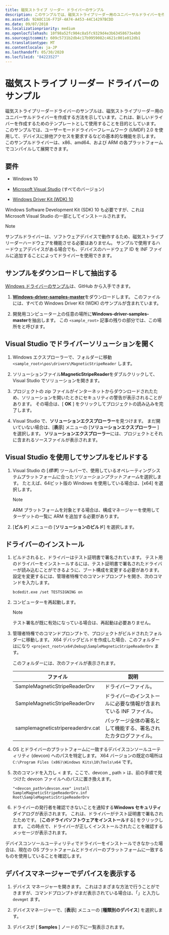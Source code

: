 ```yaml
---
title: 磁気ストライプ リーダー ドライバーのサンプル
description: このサンプルでは、磁気ストライプリーダー用のユニバーサルドライバーを作成し、新しいドライバーを作成するためのテンプレートとして使用する方法を示します。
ms.assetid: 92A8C116-F71F-4A74-A453-44C14297BCDD
ms.date: 09/07/2018
ms.localizationpriority: medium
ms.openlocfilehash: 10f98a52fc904c8a5fc9329d4e3b63458673e4b0
ms.sourcegitcommit: 609c5731b2db4c17b9959082c4621c001e012db1
ms.translationtype: MT
ms.contentlocale: ja-JP
ms.lasthandoff: 05/30/2020
ms.locfileid: "84223527"
---
```

# <a name="magnetic-stripe-reader-driver-sample"></a>磁気ストライプ リーダー ドライバーのサンプル

磁気ストライプリーダードライバーのサンプルは、磁気ストライプリーダー用のユニバーサルドライバーを作成する方法を示しています。これは、新しいドライバーを作成するためのテンプレートとして使用することを目的としています。 このサンプルでは、ユーザーモードドライバーフレームワーク (UMDF) 2.0 を使用して、デバイスに排他アクセスを要求するなどの基本的な機能を示します。 このサンプルドライバーは、x86、amd64、および ARM の各プラットフォームでコンパイルして展開できます。

## <a name="requirements"></a>要件

- Windows 10

- [Microsoft Visual Studio](https://visualstudio.microsoft.com) (すべてのバージョン)

- [Windows Driver Kit (WDK) 10](https://docs.microsoft.com/windows-hardware/drivers/download-the-wdk)

Windows Software Development Kit (SDK) 10 も必要ですが、これは Microsoft Visual Studio の一部としてインストールされます。

> [!NOTE]
> サンプルドライバーは、ソフトウェアデバイスで動作するため、磁気ストライプリーダーハードウェアを機能させる必要はありません。 サンプルで使用するハードウェアデバイスがある場合でも、デバイスのハードウェア ID を INF ファイルに追加することによってドライバーを使用できます。

## <a name="download-and-extract-the-sample"></a>サンプルをダウンロードして抽出する

[Windows ドライバーのサンプル](https://github.com/Microsoft/Windows-driver-samples)は、GitHub から入手できます。

1. [**Windows-driver-samples-master**](https://github.com/microsoft/Windows-driver-samples/archive/master.zip)をダウンロードします。 このファイルには、すべての Windows Driver Kit (WDK) のサンプルが含まれています。

1. 開発用コンピューター上の任意の場所に**Windows-driver-samples-master**を抽出します。 この `<sample_root>` 記事の残りの部分では、この場所をと呼びます。

## <a name="open-the-driver-solution-in-visual-studio"></a>Visual Studio でドライバーソリューションを開く

1. Windows エクスプローラーで、フォルダーに移動 `<sample_root>\pos\drivers\MagneticStripeReader` します。

1. ソリューションファイル**MagneticStripeReader**をダブルクリックして、Visual Studio でソリューションを開きます。

1. プロジェクトの zip ファイルがインターネットからダウンロードされたため、ソリューションを開いたときにセキュリティの警告が表示されることがあります。 その場合は、[ **OK** ] をクリックしてプロジェクトの読み込みを完了します。

1. Visual Studio で、**ソリューションエクスプローラー**を見つけます。 まだ開いていない場合は、[**表示**] メニューの [**ソリューションエクスプローラー** ] を選択します。 **ソリューションエクスプローラー**には、プロジェクトとそれに含まれるソースファイルが表示されます。

## <a name="build-the-sample-using-visual-studio"></a>Visual Studio を使用してサンプルをビルドする

1. Visual Studio の [*標準*] ツールバーで、使用しているオペレーティングシステムプラットフォームに合った*ソリューションプラットフォーム*を選択します。 たとえば、64ビット版の Windows を使用している場合は、[x64] を選択します。

    > [!NOTE]
    > ARM プラットフォームを対象とする場合は、構成マネージャーを使用してターゲットの一覧に ARM を追加する必要があります。

1. [**ビルド**] メニューの [**ソリューションのビルド**] を選択します。

## <a name="install-the-driver"></a>ドライバーのインストール

1. ビルドされると、ドライバーはテスト証明書で署名されています。 テスト用のドライバーをインストールするには、テスト証明書で署名されたドライバーが読み込むことができるように、ブート構成を変更する必要があります。 設定を変更するには、管理者特権でのコマンドプロンプトを開き、次のコマンドを入力します。

    `bcdedit.exe /set TESTSIGNING on`

1. コンピューターを再起動します。

    > [!NOTE]
    > テスト署名が既に有効になっている場合は、再起動は必要ありません。

1. 管理者特権でのコマンドプロンプトで、プロジェクトがビルドされたフォルダーに移動します。 X64 デバッグビルドを作成した場合、このフォルダーはになり `<project_root>\x64\Debug\SampleMagneticStripeReaderDrv` ます。

    このフォルダーには、次のファイルが表示されます。

    | ファイル                              | 説明                                                                  |
    |-----------------------------------|------------------------------------------------------------------------------|
    | SampleMagneticStripeReaderDrv | ドライバーファイル。                                                             |
    | SampleMagneticStripeReaderDrv | ドライバーのインストールに必要な情報が含まれている INF ファイル。          |
    | samplemagneticstripereaderdrv.cat | パッケージ全体の署名として機能する、署名されたカタログファイル。 |

1. OS とドライバーのプラットフォームに一致するデバイスコンソールユーティリティ (devcon) へのパスを特定します。 X64 バージョンの既定の場所は `C:\Program Files (x86)\Windows Kits\10\Tools\x64` です。

1. 次のコマンドを入力し &lt; ます。ここで、devcon \_ path &gt; は、前の手順で見つけた devcon ファイルへのパスに置き換えます。

    `"<devcon_path>\devcon.exe" install SampleMagneticStripeReaderDrv.inf Root\SampleMagneticStripeReaderDrv`

1. ドライバーの発行者を確認できないことを通知する**Windows セキュリティ**ダイアログが表示されます。 これは、ドライバーがテスト証明書で署名されたためです。 [**このドライバソフトウェアをインストール**する] をクリックします。 この時点で、ドライバーが正しくインストールされたことを確認するメッセージが表示されます。

デバイスコンソールユーティリティでドライバーをインストールできなかった場合は、現在の OS プラットフォームとドライバーのプラットフォームに一致するものを使用していることを確認します。

## <a name="view-the-device-in-device-manager"></a>デバイスマネージャーでデバイスを表示する

1. デバイス マネージャーを開きます。 これはさまざまな方法で行うことができますが、コマンドプロンプトがまだ表示されている場合は、「」と入力し `devmgmt` ます。

1. デバイスマネージャーで、[**表示**] メニューの [**種類別のデバイス**] を選択します。

1. デバイスが [ **Samples** ] ノードの下に一覧表示されます。
